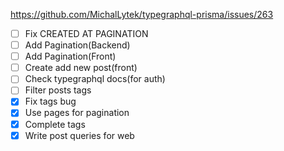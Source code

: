 https://github.com/MichalLytek/typegraphql-prisma/issues/263
- [ ] Fix CREATED AT PAGINATION
- [ ] Add Pagination(Backend)
- [ ] Add Pagination(Front)
- [ ] Create add new post(front)
- [ ] Check typegraphql docs(for auth)
- [ ] Filter posts tags
- [x] Fix tags bug
- [x] Use pages for pagination
- [x] Complete tags
- [x] Write post queries for web
